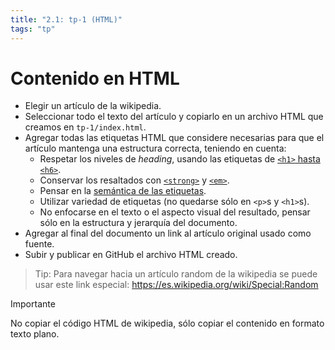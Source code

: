 ```yaml
---
title: "2.1: tp-1 (HTML)"
tags: "tp"
---
```


# Contenido en HTML

- Elegir un artículo de la wikipedia.
- Seleccionar todo el texto del artículo y copiarlo en un archivo HTML que creamos en `tp-1/index.html`.
- Agregar todas las etiquetas HTML que considere necesarias para que el artículo mantenga una estructura correcta, teniendo en cuenta: 
    - Respetar los niveles de *heading*, usando las etiquetas de [`<h1>` hasta `<h6>`](https://developer.mozilla.org/es/docs/Web/HTML/Element/Heading_Elements).
    - Conservar los resaltados con [`<strong>`](https://developer.mozilla.org/es/docs/Web/HTML/Element/strong) y [`<em>`](https://developer.mozilla.org/es/docs/Web/HTML/Element/em).
    - Pensar en la [semántica de las etiquetas](https://es.wikipedia.org/wiki/HTML_semántico).
    - Utilizar variedad de etiquetas (no quedarse sólo en `<p>`s y `<h1>`s).
    - No enfocarse en el texto o el aspecto visual del resultado, pensar sólo en la estructura y jerarquía del documento.
- Agregar al final del documento un link al artículo original usado como fuente.
- Subir y publicar en GitHub el archivo HTML creado.

> Tip: Para navegar hacia un artículo random de la wikipedia se puede usar este link especial: https://es.wikipedia.org/wiki/Special:Random

<div class="card text-bg-primary">
  <div class="card-body">
    <p class="card-title h4">Importante</p>
    <p class="card-text">No copiar el código HTML de wikipedia, sólo copiar el contenido en formato texto plano.</p>
  </div>
</div>
